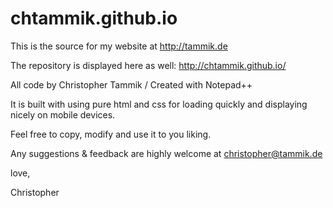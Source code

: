 # chtammik.github.io
This is the source for my website at http://tammik.de

The repository is displayed here as well: http://chtammik.github.io/

All code by Christopher Tammik / Created with Notepad++

It is built with using pure html and css for loading quickly and displaying nicely on mobile devices.

Feel free to copy, modify and use it to you liking.

Any suggestions & feedback are highly welcome at christopher@tammik.de

love,

Christopher
